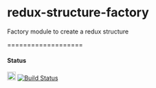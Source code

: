 # redux-structure-factory
Factory module to create a redux structure

===================
#### Status
<img src="https://cdn.travis-ci.com/images/logos/TravisCI-Full-Color-45e242791b7752b745a7ae53f265acd4.png" height="20"> [![Build Status](https://travis-ci.org/liebsoer/redux-structure-factory.svg?branch=master)](https://travis-ci.org/liebsoer/redux-structure-factory)
